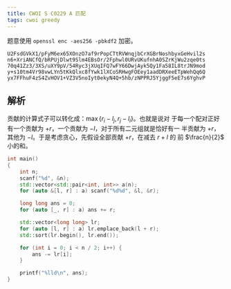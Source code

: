 ```yaml
---
title: CWOI S C0229 A 匹配
tags: cwoi greedy
---
```


题意使用 `openssl enc -aes256 -pbkdf2` 加密。

```
U2FsdGVkX1/pFyM6ex65XOnzO7af9rPopCTtRVWnqjbCrXGBrNoshbyxGeHvil2s
n6+XriANCfQ/bRPUjDlwt9Slm4EBsOr/2Fphwl0URvUKufnhA0SZrKjWu2zqe0ts
70q41Zz3/3XS/uXY9pV/54Ryc3jXUqIFQ7wFY66DwjAyk5Qy1Fa58IL8trJN9mod
y+s10tm4Vr98vwLYn5tKkQlxc8fYwk1lXCoSRHwgFOEey1aadDRXeeETpWehQq6Q
yx7FFhuF4zS4ZvHOV1+VZ3V5noIyt0ekyN4Q+5hb/zNPPRJ5YjggF5eE7s6YghvP
```
## 解析

贡献的计算式子可以转化成：$\max\left\{r_i - l_j, r_j - l_i\right\}$。也就是说对
于每一个配对正好有一个贡献为 $+r$，一个贡献为 $-l$，对于所有二元组就是恰好有一
半贡献为 $+r$，其他为 $-l$。于是考虑贪心，先假设全部贡献 $+r$，在减去 $r+l$ 的
前 $\frac{n}{2}$ 小的和。

```cpp
int main()
{
	int n;
	scanf("%d", &n);
	std::vector<std::pair<int, int>> a(n);
	for (auto &[l, r] : a) scanf("%d%d", &l, &r);

	long long ans = 0;
	for (auto [_, r] : a) ans += r;

	std::vector<long long> lr;
	for (auto [l, r] : a) lr.emplace_back(l + r);
	std::sort(lr.begin(), lr.end());

	for (int i = 0; i < n / 2; i++) {
		ans -= lr[i];
	}

	printf("%lld\n", ans);
}
```

